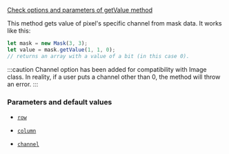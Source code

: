 [Check options and parameters of getValue method](https://image-js.github.io/image-js-typescript/classes/Mask.html#getValue 'github.io link')

This method gets value of pixel's specific channel from mask data. It works like this:

```ts
let mask = new Mask(3, 3);
let value = mask.getValue(1, 1, 0);
// returns an array with a value of a bit (in this case 0).
```

:::caution
Channel option has been added for compatibility with Image class. In reality, if a user puts a channel other than 0, the method will throw an error.
:::

### Parameters and default values

- [`row`](https://image-js.github.io/image-js-typescript/classes/Mask.html#getValue 'github.io link')

- [`column`](https://image-js.github.io/image-js-typescript/classes/Mask.html#getValue 'github.io link')

- [`channel`](https://image-js.github.io/image-js-typescript/classes/Mask.html#getValue 'github.io link')

